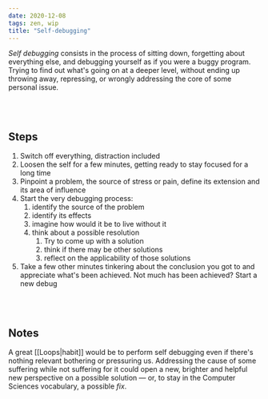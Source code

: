 ```yaml
---
date: 2020-12-08
tags: zen, wip
title: "Self-debugging"
---
```

*Self debugging* consists in the process of sitting down, forgetting about everything else, and debugging yourself as if you were a buggy program. Trying to find out what's going on at a deeper level, without ending up throwing away, repressing, or wrongly addressing the core of some personal issue.

<br>
<br>

## Steps

 1. Switch off everything, distraction included
 1. Loosen the self for a few minutes, getting ready to stay focused for a long time
 2. Pinpoint a problem, the source of stress or pain, define its extension and its area of influence
 3. Start the very debugging process:
	 1. identify the source of the problem
	 2. identify its effects
	 3. imagine how would it be to live without it
	 4. think about a possible resolution
		 1. Try to come up with a solution
		1. think if there may be other solutions	
		2. reflect on the applicability of those solutions
1. Take a few other minutes tinkering about the conclusion you got to and appreciate what's been achieved. Not much has been achieved? Start a new debug

<br>
<br>

## Notes

A great [[Loops|habit]] would be to perform self debugging even if there's nothing relevant bothering or pressuring us. Addressing the cause of some suffering while not suffering for it could open a new, brighter and helpful new perspective on a possible solution — or, to stay in the Computer Sciences vocabulary, a possible *fix*.